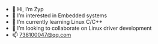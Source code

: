 - 👋 Hi, I’m Zyp
- 👀 I’m interested in Embedded systems
- 🌱 I’m currently learning Linux C/C++
- 💞️ I’m looking to collaborate on Linux driver development
- 📫 738100047@qq.com

<!---
Zype97/Zype97 is a ✨ special ✨ repository because its `README.md` (this file) appears on your GitHub profile.
You can click the Preview link to take a look at your changes.
--->

